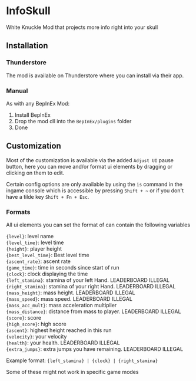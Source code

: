 # InfoSkull
White Knuckle Mod that projects more info right into your skull

## Installation

### Thunderstore
The mod is available on Thunderstore where you can install via their app.

### Manual
As with any BepInEx Mod:
1. Install BepInEx
2. Drop the mod dll into the `BepInEx/plugins` folder
3. Done

## Customization
Most of the customization is available via the added `Adjust UI` pause button,
here you can move and/or format ui elements by dragging or clicking on them to edit.

Certain config options are only available by using the `is` command in the
ingame console which is accessible by pressing `Shift + ~` or if you don't have a
tilde key `Shift + Fn + Esc`.

### Formats
All ui elements you can set the format of can contain the following variables

[//]: # (VARIABLES_DESCRIPTIONS_START)
`{level}`: level name\
`{level_time}`: level time\
`{height}`: player height\
`{best_level_time}`: Best level time\
`{ascent_rate}`: ascent rate\
`{game_time}`: time in seconds since start of run\
`{clock}`: clock displaying the time\
`{left_stamina}`: stamina of your left Hand. LEADERBOARD ILLEGAL\
`{right_stamina}`: stamina of your right Hand. LEADERBOARD ILLEGAL\
`{mass_height}`: mass height. LEADERBOARD ILLEGAL\
`{mass_speed}`: mass speed. LEADERBOARD ILLEGAL\
`{mass_acc_mult}`: mass acceleration multiplier\
`{mass_distance}`: distance from mass to player. LEADERBOARD ILLEGAL\
`{score}`: score \
`{high_score}`: high score\
`{ascent}`: highest height reached in this run\
`{velocity}`: your velocity\
`{health}`: your health. LEADERBOARD ILLEGAL\
`{extra_jumps}`: extra jumps you have remaining. LEADERBOARD ILLEGAL

[//]: # (VARIABLES_DESCRIPTIONS_END)

Example format: `{left_stamina} | {clock} | {right_stamina}`

Some of these might not work in specific game modes
